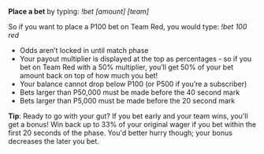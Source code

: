**Place a bet** by typing: *!bet [amount] [team]*

So if you want to place a P100 bet on Team Red, you would type: *!bet 100 red*

* Odds aren’t locked in until match phase
* Your payout multiplier is displayed at the top as percentages - so if you bet on Team Red with a 50% multiplier, you’ll get 50% of your bet amount back on top of how much you bet!
* Your balance cannot drop below P100 (or P500 if you’re a subscriber)
* Bets larger than P50,000 must be made before the 40 second mark
* Bets larger than P5,000 must be made before the 20 second mark

**Tip**: Ready to go with your gut?  If you bet early and your team wins, you'll get a bonus!  Win back up to 33% of your original wager if you bet within the first 20 seconds of the phase.  You'd better hurry though; your bonus decreases the later you bet.